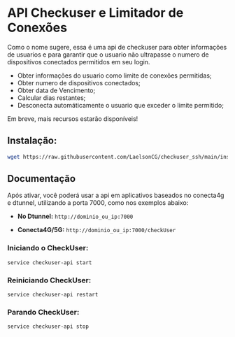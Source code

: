 # API Checkuser e Limitador de Conexões

Como o nome sugere, essa é uma api de checkuser para obter informações de usuarios e para garantir que o usuario não ultrapasse o numero de dispositivos conectados permitidos em seu login.

- Obter informações do usuario como limite de conexões permitidas;
- Obter numero de dispositivos conectados;
- Obter data de Vencimento;
- Calcular dias restantes;
- Desconecta automáticamente o usuario que exceder o limite permitido;

Em breve, mais recursos estarão disponíveis!


## Instalação:

```bash
wget https://raw.githubusercontent.com/LaelsonCG/checkuser_ssh/main/instalar.sh && chmod +x instalar.sh && ./instalar.sh
```

## Documentação
Após ativar, você poderá usar a api em aplicativos baseados no conecta4g e dtunnel, utilizando a porta 7000, como nos exemplos abaixo:

- <b>No Dtunnel:</b>
```http://dominio_ou_ip:7000```

- <b>Conecta4G/5G:</b>
```http://dominio_ou_ip:7000/checkUser```

### Iniciando o CheckUser:
```shell
service checkuser-api start
```

### Reiniciando CheckUser:
```shell
service checkuser-api restart
```

### Parando CheckUser:
```shell
service checkuser-api stop
```

